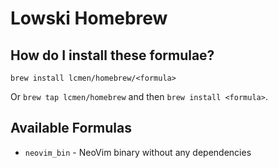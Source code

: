 # Lowski Homebrew

## How do I install these formulae?

`brew install lcmen/homebrew/<formula>`

Or `brew tap lcmen/homebrew` and then `brew install <formula>`.

## Available Formulas

* `neovim_bin` - NeoVim binary without any dependencies
